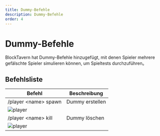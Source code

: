 ```yaml
---
title: Dummy-Befehle
description: Dummy-Befehle
order: 4
---
```


# Dummy-Befehle

BlockTavern hat Dummy-Befehle hinzugefügt, mit denen Spieler mehrere gefälschte Spieler simulieren können, um Spieltests durchzuführen。

## Befehlsliste

| Befehl                                                             | Beschreibung    |
| ------------------------------------------------------------------ | --------------- |
| /player \<name\> spawn                                             | Dummy erstellen |
| ![player](/assets/GameplayGuide/dummy-command/dummy-command01.png) |                 |
| /player \<name\> kill                                              | Dummy löschen   |
| ![player](/assets/GameplayGuide/dummy-command/dummy-command02.png) |                 |

<Contributors />

<GitHistoryInformation />
